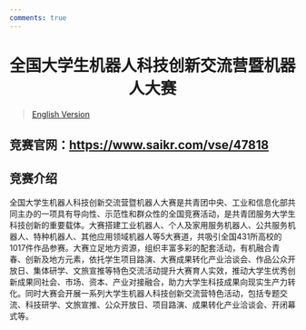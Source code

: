 ```yaml
---
comments: true
---
```


# <center>全国大学生机器人科技创新交流营暨机器人大赛</center>
> [English Version](Ncsrtiecarc.en.md)

## 竞赛官网：https://www.saikr.com/vse/47818

## 竞赛介绍
全国大学生机器人科技创新交流营暨机器人大赛是共青团中央、工业和信息化部共同主办的一项具有导向性、示范性和群众性的全国竞赛活动，是共青团服务大学生科技创新的重要载体。大赛搭建工业机器人、个人及家用服务机器人、公共服务机器人、特种机器人、其他应用领域机器人等5大赛道，共吸引全国431所高校的1017件作品参赛。大赛立足地方资源，组织丰富多彩的配套活动，有机融合青春、创新及地方元素，依托学生项目路演、大赛成果转化产业洽谈会、作品公众开放日、集体研学、文旅宣推等特色交流活动提升大赛育人实效，推动大学生优秀创新成果同社会、市场、资本、产业对接融合，助力大学生科技成果向现实生产力转化。同时大赛会开展一系列大学生机器人科技创新交流营特色活动，包括专题交流、科技研学、文旅宣推、公众开放日、项目路演、成果转化产业洽谈会、开闭幕式等。
